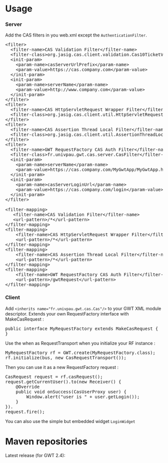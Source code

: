 # Usage

### Server
Add the CAS filters in you web.xml except the `AuthenticationFilter`.

<pre>
&lt;filter&gt;
  &lt;filter-name&gt;CAS Validation Filter&lt;/filter-name&gt;
  &lt;filter-class&gt;org.jasig.cas.client.validation.Cas10TicketValidationFilter&lt;/filter-class&gt;
  &lt;init-param&gt;
    &lt;param-name&gt;casServerUrlPrefix&lt;/param-name&gt;
    &lt;param-value&gt;https://cas.company.com&lt;/param-value&gt;
  &lt;/init-param&gt;
  &lt;init-param&gt;
    &lt;param-name&gt;serverName&lt;/param-name&gt;
    &lt;param-value&gt;http://www.company.com&lt;/param-value&gt;
  &lt;/init-param&gt;
&lt;/filter&gt;
&lt;filter&gt;
  &lt;filter-name&gt;CAS HttpServletRequest Wrapper Filter&lt;/filter-name&gt;
  &lt;filter-class&gt;org.jasig.cas.client.util.HttpServletRequestWrapperFilter&lt;/filter-class&gt;
&lt;/filter&gt;
&lt;filter&gt;
  &lt;filter-name&gt;CAS Assertion Thread Local Filter&lt;/filter-name&gt;
  &lt;filter-class&gt;org.jasig.cas.client.util.AssertionThreadLocalFilter&lt;/filter-class&gt;
&lt;/filter&gt;
&lt;filter&gt;
  &lt;filter-name&gt;GWT RequestFactory CAS Auth Filter&lt;/filter-name&gt;
  &lt;filter-class&gt;fr.univpau.gwt.cas.server.CasFilter&lt;/filter-class&gt;
  &lt;init-param&gt;
    &lt;param-name&gt;serverName&lt;/param-name&gt;
    &lt;param-value&gt;https://cas.company.com/MyGwtApp/MyGwtApp.html&lt;/param-value&gt;
  &lt;/init-param&gt;
  &lt;init-param&gt;
    &lt;param-name&gt;casServerLoginUrl&lt;/param-name&gt;
    &lt;param-value&gt;https://cas.company.com/login&lt;/param-value&gt;
  &lt;/init-param&gt;
&lt;/filter&gt;

&lt;filter-mapping&gt;
   &lt;filter-name&gt;CAS Validation Filter&lt;/filter-name&gt;
   &lt;url-pattern&gt;/*&lt;/url-pattern&gt;
&lt;/filter-mapping&gt;
&lt;filter-mapping&gt;
    &lt;filter-name&gt;CAS HttpServletRequest Wrapper Filter&lt;/filter-name&gt;
    &lt;url-pattern&gt;/*&lt;/url-pattern&gt;
&lt;/filter-mapping&gt;
&lt;filter-mapping&gt;
    &lt;filter-name&gt;CAS Assertion Thread Local Filter&lt;/filter-name&gt;
    &lt;url-pattern&gt;/*&lt;/url-pattern&gt;
&lt;/filter-mapping&gt;
&lt;filter-mapping&gt;
    &lt;filter-name&gt;GWT RequestFactory CAS Auth Filter&lt;/filter-name&gt;
    &lt;url-pattern&gt;/gwtRequest&lt;/url-pattern&gt;
&lt;/filter-mapping&gt;
</pre>

### Client
Add `<inherits name="fr.univpau.gwt.cas.Cas"/>` to your GWT XML module descriptor.
Extends your own RequestFactory interface with MakeCasRequest :
<pre>
public interface MyRequestFactory extends MakeCasRequest {
}
</pre>

Use the when as RequestTransport when you initialize your RF instance :
<pre>
MyRequestFactory rf = GWT.create(MyRequestFactory.class);
rf.initialize(bus, new CasRequestTransport());
</pre>

Then you can use it as a new RequestFactory request :
<pre>
CasRequest request = rf.casRequest();
request.getCurrentUser().to(new Receiver<CasUserProxy>() {
    @Override
    public void onSuccess(CasUserProxy user) {
        Window.alert("user is " + user.getLogin());
    }
}).
request.fire();
</pre>

You can also use the simple but embedded widget `LoginWidget`

# Maven repositories

Latest release (for GWT 2.4):
